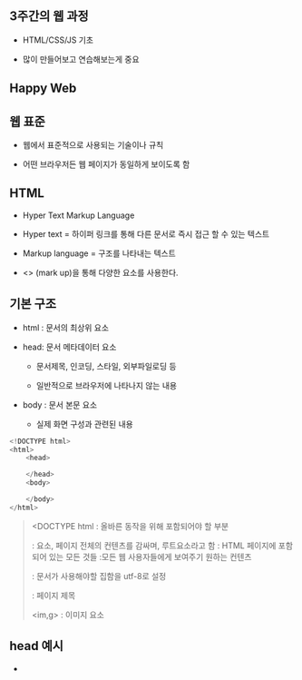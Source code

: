 ## 3주간의 웹 과정

- HTML/CSS/JS 기초

- 많이 만들어보고 연습해보는게 중요

## Happy Web

## 웹 표준

- 웹에서 표준적으로 사용되는 기술이나 규칙

- 어떤 브라우저든 웹 페이지가 동일하게 보이도록 함

## HTML

- Hyper Text Markup Language

- Hyper text = 하이퍼 링크를 통해 다른 문서로 즉시 접근 할 수 있는 텍스트

- Markup language = 구조를 나타내는 텍스트

- <> (mark up)을 통해 다양한 요소를 사용한다.

## 기본 구조

- html : 문서의 최상위 요소

- head: 문서 메타데이터 요소
  
  - 문서제목, 인코딩, 스타일, 외부파일로딩 등
  
  - 일반적으로 브라우저에 나타나지 않는 내용

- body : 문서 본문 요소
  
  - 실제 화면 구성과 관련된 내용

```python
<!DOCTYPE html>
<html>
    <head>

    </head>
    <body>

    </body>
</html>
```

> <DOCTYPE html : 올바른 동작을 위해 포함되어야 할 부분
> 
> <html></html> : 요소, 페이지 전체의 컨텐츠를 감싸며, 루트요소라고 함
> 
> <head></head>: HTML 페이지에 포함되어 있는 모든 것들
> 
> <body></body>:모든 웹 사용자들에게 보여주기 원하는 컨텐츠
> 
> <meta charset="utf-8"> : 문서가 사용해야할 집함을 utf-8로 설정
> 
> <title></title> : 페이지 제목
> 
> <im,g> :  이미지 요소

## head 예시

- <title> : 브라우저 상단 타이틀

- <meta>:문서 레벨 메타데이터 요소

- <link>: 외부 리소스 연결 요소(CSS,favicon)

- <script>: 스크립트 요소(JavaScript파일/코트)

- <style>: CSS 직접 작성

## 요소(Element)

> "<"h1">"contents"<"/h1">"

- HTML 요소는 시작 태그와 종료 태그, 사이 내용으로 구성
  
  - 요소는 태그로 컨텐츠를 감싸는 것으로 그 정보의 성격과 의미를 정의
  
  - 내용이 없는 태그들도 존재(닫는 태그 없음)
    
    - br,hr,img,input,link,meta
  
  - 요소는 중첩(nested)될 수 있음
  
  - 여는 태그와 닫는 태그의 쌍을 확인해야한다.
    
    - 오류를 반환하는 것이 아닌 레이아웃이 깨진 상태로 출력된다.

### 속성

> <a href = "https://google.com"></a>

- 속성을 통해 태그의 부가적인 정보를 설정할 수 있음

- 요소는 속성을 가질 수 있으며 경로나 크기와 같은 추가적 정보 제공

- 요소의 시작 태그에 작성하며 보통 이름과 값이 하나의 쌍으로 존재

- 태그와  상관없이 사용 가능한 속성(HTML Global Attribute)도 있다.

## HTML Global Attribute

- 모든 HTML 요소가 공통으로 사용할 수 있는 대표적인 속성
  
  - id: 문서 전체에서 유일한 고유식별자 지정
  
  - class: 공백으로 구분된 해당 요소의 클래스의 목록
  
  - data-*: 페이지에 개인 사용자 정의 데이터를 저장하기 위해 사용
  
  - style: inline 스타일
  
  - title:요소에 대한 추가 정보 지정
  
  - tabindex:요소의 탭 순서

## 속성이 항상 가져야 하는 것

1. 요소 이름

2. 속성 이름 뒤 등호(=)

3. 속성 값의 앞,뒤에 인용부호(",')
- <strong> 강한 글씨 <strong

- <b>굵은 글씨<b>

- <i>이탤릭<i>

- <em>강한 글씨<em>

- <h1~h6> 타이틀<h1~h6>

- <img src = "이미지 링크"

- alt = "대체 이미지"

- <p>  = 문자의 문단을 포함

## DOM 트리

- 텍스트 파일인 HTML 문서를 브라우저에서 렌더링 하기 위한 구조

- HTML 문서에 대한 모델을 구성함

- HTML 문서 내의 각 요소에 접근/프로퍼티와 메서드 제공



## 브라우저의 기본 구조

1. 사용자 인터페이스 - 주소 표시줄, 이전/다음 버튼, 북마크 메뉴 등 요청한 페이지를 보여주는 창을 제외한 나머지 모든 부분

2. 브라우저 엔진 - 사용자 인터페이스와 렌더링 엔진 사이의 동작 제어

3. 렌더링 엔진 - 요청한 콘텐츠를 표시
   
   1. 파이어폭스는 Gecko 엔진, 사파리와 크롬은 Webkit 엔진 사용

4. 통신 - HTTP 요청과 같은 네트워크 호출에 사용됨

5. UI 백엔드 - 콤보박스와 창 같은 기본적인 장치를 그림, 플랫폼에 명시하지 않은 인터페이스

6. 자바 스크립트 해석기 - 자바 스크립트 코드를 해석하고 실행

7. 자료 저장소 -  자료를 저장하는 계층

## 텍스트 요소

| 태그                        | 설명                                  |
| ------------------------- | ----------------------------------- |
| <a></a>                   | href 속성을 활용하여 다른 URL로 연결하는 하이퍼링크 형성 |
| <b></b>,<strong></strong> | 굵은 글씨 요소, 강조하고자 하는 요소               |
| <i></i>,<em></em>         | 기울임 글씨 요소, 강조하고자 하는 요소              |
| <br>                      | 텍스트 내에 줄 바꿈 생성                      |
| <.img>                    | src 속성을 활용한 이미지 표현                  |
| <span></span>             | 의미 없는 인라인 컨테이너                      |

## 그룹 컨텐츠

 

| 태그                        | 설명                                         |
| ------------------------- | ------------------------------------------ |
| <p></p>                   | 하나의 문단(Paragraph)                          |
| <hr>                      | 주제의 분리,A horizontal Rule                   |
| <ol></ol>,<ul></ul>       | 순서가 있는/없는 리스트                              |
| <pre></pre>               | HTML에 작성한 내용 그대로 표현, 고정폭 글꼴이 사용되고 공백문자를 유지 |
| <blockquote></blockquote> | 텍스트가 긴 인용문                                 |
| <div></div>               | 의미 없는 블록 레벨 컨테이너                           |



## 필요 개발환경

- Open in browser

- Auto Rename Tag

- Auto Close Tag

- Intellisense for CSS class names in HTML

- HTML CSS Support

## CSS

- Cascading Style Sheets

- 웹페이지 스타일과 레이아웃을 지정하기 위한 언어

- 같은 클래스라면 마지막 문장 적용

- id 선택자 : 하나의 문서에서 1번만 사용

```html
h1{
    color: blue;
    font-size : 15px;
}
```

- css구문은 선택자를 통해 스타일을 지정할 HTML 요소를 선택

- 중괄호 안에는 속성,값 하나의 쌍으로 이루어진 선언 진행
  
  - 속성: 어떤 스타일 기능을 변경할 지 결정
  
  - 값 : 어떻게 스타일 기능을 변경할지 결정

## Class 정의

> class = "tltle"
> 
> .title

> CSS는 선택해서 스타일을 적용한다.
> 
> 적용에는 우선순위가 있다.
> 
> 같은 레벨이라면 나중에 '선언'된 것이 적용된다.
> 
> id,class, tag 는 서로 다른 레벨이다.
> 
> id > class > tag 순으로 우선순위를 가진다.

## Class 기초 선택자

- 요소 선택자
  
  - HTML 태그를 직접 선택

- CLASS  선택자
  
  - 마침표(.)문자로 시작하며, 해당 클래스가 적용된 항목을 선택

- 아이디(id) 선택자
  
  - "#" 문자로 시작하며, 해당 아이디가 적용된 항목을 선택
  
  - 일반적으로 하나의 문서에 1번만 적용
  
  - 여러 번 사용해도 동작하지만, 단일 id 를 사용하는 것을 권장

- 
